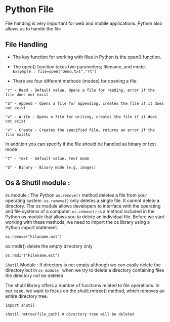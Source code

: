# Python File 
 File handing is very important for web and mobile applications. Python also allows us
 to handle the file 
 
## File Handling
- The key function for working with files in Python is the open() function.

- The open() function takes two parameters; filename, and mode.
``Exapmple : file=open("Demo,txt","rt")``

- There are four different methods (modes) for opening a file:

```
"r" - Read - Default value. Opens a file for reading, error if the file does not exist

"a" - Append - Opens a file for appending, creates the file if it does not exist

"w" - Write - Opens a file for writing, creates the file if it does not exist

"x" - Create - Creates the specified file, returns an error if the file exists
```

In addition you can specify if the file should be handled as binary or text mode

```
"t" - Text - Default value. Text mode

"b" - Binary - Binary mode (e.g. images)
```

## Os & Shutil module :
`Os` module : The Python `os.remove()` method deletes a file from your operating system. `os.remove()` only deletes a single file. It cannot delete a directory.
The os module allows developers to interface with the operating and file systems of a computer. `os.remove()` is a method included in the Python os module that allows you to delete an individual file.
Before we start working with these methods, we need to import the os library using a Python import statement.

```
os.remove("Filaname.ext")
```

os.rmdir() delete the empty directory only
```
os.rmdir("Filename.ext")
```



`Shutil` Module : If directory is not empty although we can easily delete the directory
but in `os module ` when we try to delete a directory containing files the directory
not be deleted.


The shutil library offers a number of functions related to file operations. 
In our case, we want to focus on the shutil.rmtree() method, which removes 
an entire directory tree.
```
import shutil

shutil.rmtree(file_path) # directory tree will be deleted 
```

# 
